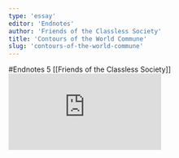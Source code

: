```yaml
---
type: 'essay'
editor: 'Endnotes'
author: 'Friends of the Classless Society'
title: 'Contours of the World Commune'
slug: 'contours-of-the-world-commune'
---
```


#Endnotes 5 [[Friends of the Classless Society]]
![](https://static.meri.garden/861bf4f0142f005b56bb6edeecc5af51.pdf)